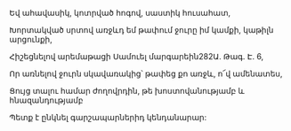 Եվ ահավասիկ, կոտրված հոգով, սաստիկ հուսահատ,

Խորտակված սրտով առջևդ եմ թափում ջուրը իմ կամքի, կաթիլն արցունքի,

Հիշեցնելով արեմաթացի Սամուել մարգարեին282Ա. Թագ. Է. 6,

Որ առնելով ջուրն սկավառակից՝ թափեց քո առջև, ո՜վ ամենատես,

Ցույց տալու համար ժողովրդին, թե խոստովանությամբ և հնազանդությամբ

Պետք է ընկնել գարշապարներիդ կենդանարար: